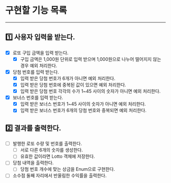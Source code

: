 # 구현할 기능 목록
<hr>

## 1️⃣ 사용자 입력을 받는다.
- [x] 로또 구입 금액을 입력 받는다.
  - [x] 구입 금액은 1,000원 단위로 입력 받으며 1,000원으로 나누어 떨어지지 않는 경우 예외 처리한다.
- [x] 당첨 번호를 입력 받는다.
  - [x] 입력 받은 당첨 번호가 6개가 아니면 예외 처리한다.
  - [x] 입력 받은 당첨 번호에 중복된 값이 있으면 예외 처리한다.
  - [x] 입력 받은 당첨 번호 각각의 수가 1~45 사이의 숫자가 아니면 예외 처리한다.
- [x] 보너스 번호를 입력 받는다.
  - [x] 입력 받은 보너스 번호가 1~45 사이의 숫자가 아니면 예외 처리한다.
  - [x] 입력 받은 보너스 번호가 6개의 당첨 번호와 중복되면 예외 처리한다.

## 2️⃣ 결과를 출력한다.
- [ ] 발행한 로또 수량 및 번호를 출력한다.
  - [ ] 서로 다른 6개의 숫자를 생성한다.
  - [ ] 유효한 값이라면 Lotto 객체에 저장한다.
- [ ] 당첨 내역을 출력한다.
  - [ ] 당첨 번호 개수에 맞는 상금을 Enum으로 구현한다.
- [ ] 소수점 둘째 자리에서 반올림한 수익률을 출력한다.